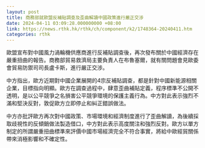 ```yaml
---
layout: post
title: 商務部就歐盟反補貼調查及歪曲解讀中國政策進行嚴正交涉
date: 2024-04-11 03:09:28.000000000 +08:00
link: https://news.rthk.hk/rthk/ch/component/k2/1748364-20240411.htm
categories: rthk
---
```


歐盟宣布對中國風力渦輪機供應商進行反補貼調查後，再次發布關於中國經濟存在嚴重扭曲的報告。商務部貿易救濟局主要負責人在布魯塞爾，就有關問題會見歐委會貿易防禦司司長盧卡斯，進行嚴正交涉。

中方指出，歐方近期對中國企業展開的4宗反補貼調查，都是針對中國新能源相關企業，目標指向明顯。歐方在調查過程中，肆意歪曲補貼定義，程序標準不公開不透明，是以公平競爭之名損害公平競爭環境的保護主義行為。中方對此表示強烈不滿和堅決反對，敦促歐方立即停止和糾正錯誤做法。

中方亦批評歐方再次對中國政策、市場環境和經濟制度進行了歪曲解讀，為後續採取歧視性的反傾銷做法製造借口，中方對此表示高度關注和強烈反對。歐方以單方制定的所謂嚴重扭曲標準來評價中國市場經濟完全不符合事實，將給中歐經貿關係帶來消極影響和不確定性。
